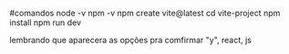 #comandos
node -v
npm -v
npm create vite@latest
cd vite-project
npm install
npm run dev

lembrando que aparecera as opções pra comfirmar "y", react, js